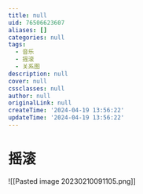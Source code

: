```yaml
---
title: null
uid: 76506623607
aliases: []
categories: null
tags:
  - 音乐
  - 摇滚
  - 关系图
description: null
cover: null
cssclasses: null
author: null
originalLink: null
createTime: '2024-04-19 13:56:22'
updateTime: '2024-04-19 13:56:22'
---
```


# 摇滚

![[Pasted image 20230210091105.png]]
